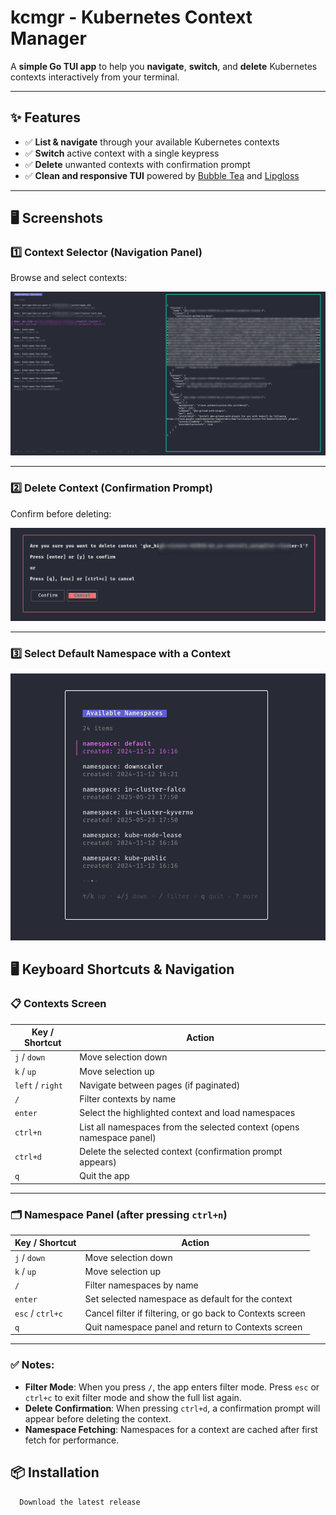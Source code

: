 # kcmgr - Kubernetes Context Manager

A **simple Go TUI app** to help you **navigate**, **switch**, and **delete** Kubernetes contexts interactively from your terminal.

---

## ✨ Features

- ✅ **List & navigate** through your available Kubernetes contexts
- ✅ **Switch** active context with a single keypress
- ✅ **Delete** unwanted contexts with confirmation prompt
- ✅ **Clean and responsive TUI** powered by [Bubble Tea](https://github.com/charmbracelet/bubbletea) and [Lipgloss](https://github.com/charmbracelet/lipgloss)

---

## 🖥️ Screenshots

### 1️⃣ Context Selector (Navigation Panel)

Browse and select contexts:

![Context Selector](./assets/new-screen-kc.png)

---

### 2️⃣ Delete Context (Confirmation Prompt)

Confirm before deleting:

![Delete Context](./assets/delete-context-kc.png)

---

### 3️⃣ Select Default Namespace with a Context

![Select Default namespace](./assets/namespaces-kc.png)

## 🖥️ Keyboard Shortcuts & Navigation

### 📋 Contexts Screen

| Key / Shortcut   | Action                                                                |
| ---------------- | --------------------------------------------------------------------- |
| `j` / `down`     | Move selection down                                                   |
| `k` / `up`       | Move selection up                                                     |
| `left` / `right` | Navigate between pages (if paginated)                                 |
| `/`              | Filter contexts by name                                               |
| `enter`          | Select the highlighted context and load namespaces                    |
| `ctrl+n`         | List all namespaces from the selected context (opens namespace panel) |
| `ctrl+d`         | Delete the selected context (confirmation prompt appears)             |
| `q`              | Quit the app                                                          |

---

### 🗂️ Namespace Panel (after pressing `ctrl+n`)

| Key / Shortcut   | Action                                                    |
| ---------------- | --------------------------------------------------------- |
| `j` / `down`     | Move selection down                                       |
| `k` / `up`       | Move selection up                                         |
| `/`              | Filter namespaces by name                                 |
| `enter`          | Set selected namespace as default for the context         |
| `esc` / `ctrl+c` | Cancel filter if filtering, or go back to Contexts screen |
| `q`              | Quit namespace panel and return to Contexts screen        |

---

### ✅ Notes:

- **Filter Mode**: When you press `/`, the app enters filter mode. Press `esc` or `ctrl+c` to exit filter mode and show the full list again.
- **Delete Confirmation**: When pressing `ctrl+d`, a confirmation prompt will appear before deleting the context.
- **Namespace Fetching**: Namespaces for a context are cached after first fetch for performance.

## 📦 Installation

```bash
  Download the latest release
```
